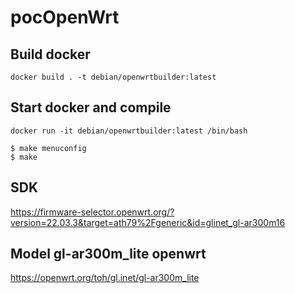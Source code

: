 # pocOpenWrt

## Build docker
```
docker build . -t debian/openwrtbuilder:latest
```

## Start docker and compile
```
docker run -it debian/openwrtbuilder:latest /bin/bash

$ make menuconfig
$ make
```


## SDK

https://firmware-selector.openwrt.org/?version=22.03.3&target=ath79%2Fgeneric&id=glinet_gl-ar300m16

## Model gl-ar300m_lite openwrt

https://openwrt.org/toh/gl.inet/gl-ar300m_lite
